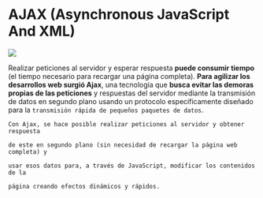 <h1>AJAX (Asynchronous JavaScript And XML)</h1>


<img src="https://www.aprenderaprogramar.com/images/stories/Cursos/CU011/CU01193E_1.png">

Realizar peticiones al servidor y esperar respuesta **puede consumir tiempo** (el tiempo necesario para recargar una página completa). **Para agilizar los desarrollos web surgió Ajax**, una tecnología que **busca evitar las demoras propias de las peticiones** y respuestas del servidor mediante la transmisión de datos en segundo plano usando un protocolo específicamente diseñado para la ```transmisión rápida de pequeños paquetes de datos```.

```
Con Ajax, se hace posible realizar peticiones al servidor y obtener respuesta 

de este en segundo plano (sin necesidad de recargar la página web completa) y 

usar esos datos para, a través de JavaScript, modificar los contenidos de la 

página creando efectos dinámicos y rápidos.
```